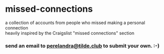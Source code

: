 # missed-connections

a collection of accounts from people who missed making a personal connection <br>
heavily inspired by the Craigslist "missed connections" section

### send an email to perelandra@tilde.club to submit your own. :-)
